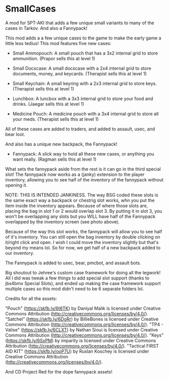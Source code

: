 # SmallCases
A mod for SPT-AKI that adds a few unique small variants to many of the cases in Tarkov. And also a Fannypack!



This mod adds a a few unique cases to the game to make the early game a little less tedius! This mod features five new cases:

- Small Ammopouch: A small pouch that has a 3x2 internal grid to store ammunition. (Prapor sells this at level 1)

- Small Docscase: A small docscase with a 2x4 internal grid to store documents, money, and keycards. (Therapist sells this at level 1)

- Small Keychain: A small keyring with a 2x3 internal grid to store keys. (Therapist sells this at level 1)

- Lunchbox: A luncbox with a 3x3 internal grid to store your food and drinks. (Jaegar sells this at level 1)

- Medicine Pouch: A medicine pouch with a 3x4 internal grid to store all your meds. (Therapist sells this at level 1)

All of these cases are added to traders, and added to assault, usec, and bear loot.


And also has a unique new backpack, the Fannypack!

- Fannypack: A slick way to hold all these new cases, or anything you want really. (Ragman sells this at level 1)

What sets the fannypack aside from the rest is it can go in the third special slot! The fannypack now works as a (janky) extension to the player inventory, allowing you to see half of the inventory of the fannypack without opening it. 

NOTE: THIS IS INTENDED JANKINESS.
The way BSG coded these slots is the same exact way a backpack or chestrig slot works, whn you put the item inside the inventory appears. Because of where those slots are, placing the bag in slot 1 or 2 would overlap slot 3. By putting it in slot 3, you won't be overlapping any slots but you WILL have half of the Fannypack overlapped by the inventory screen (see photo above).

Because of the way this slot works, the fannypack will allow you to see half of it's inventory. You can still open the bag inventory by double clicking on it/right click and open. I wish I could move the inventory slightly but that's beyond my means lol. So for now, we get half of a new backpack added to our inventory.

The Fannypack is added to usec, bear, pmcbot, and assault bots.

Big shoutout to Jehree's custom case framework for doing all the legwork! All I did was tweak a few things to add special slot support (thanks to jbs4bmx Special Slots), and ended up making the case framework support multiple cases so this mod didn't need to be 6 separate folders lol.

Credits for all the assets:

"Pouch" (https://skfb.ly/6t6TK) by Daniyal Malik is licensed under Creative Commons Attribution (http://creativecommons.org/licenses/by/4.0/).
"Satchel" (https://skfb.ly/6DoRr) by BillieBones is licensed under Creative Commons Attribution (http://creativecommons.org/licenses/by/4.0/).
"TP4 - Valise" (https://skfb.ly/6CLXT) by Nathan Sioui is licensed under Creative Commons Attribution (http://creativecommons.org/licenses/by/4.0/).
"Keys" (https://skfb.ly/6SxPM) by imparity is licensed under Creative Commons Attribution (http://creativecommons.org/licenses/by/4.0/).
"Tactical FIRST AID KIT" (https://skfb.ly/ooP7U) by Ruslan Koschey is licensed under Creative Commons Attribution (http://creativecommons.org/licenses/by/4.0/).

And CD Project Red for the dope fannypack assets! 
